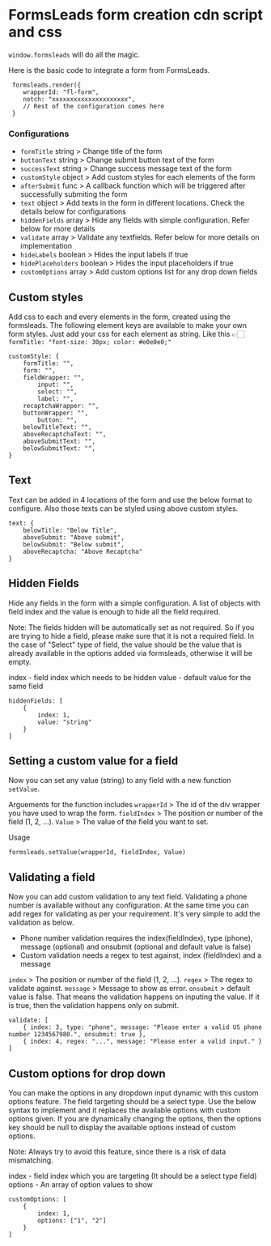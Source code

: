 # FormsLeads form creation cdn script and css

`window.formsleads` will do all the magic.

Here is the basic code to integrate a form from FormsLeads.

```
 formsleads.render({
    wrapperId: "fl-form",
    notch: "xxxxxxxxxxxxxxxxxxxxx",
    // Rest of the configuration comes here
 }
```

### Configurations
- `formTitle` string > Change title of the form
- `buttonText` string > Change submit button text of the form
- `successText` string > Change success message text of the form
- `customStyle` object > Add custom styles for each elements of the form
- `afterSubmit` func > A callback function which will be triggered after successfully submiting the form
- `text` object > Add texts in the form in different locations. Check the details below for configurations
- `hiddenFields` array > Hide any fields with simple configuration. Refer below for more details
- `validate` array > Validate any textfields. Refer below for more details on implementation
- `hideLabels` boolean > Hides the input labels if true
- `hidePlaceholders` boolean > Hides the input placeholders if true
- `customOptions` array > Add custom options list for any drop down fields

## Custom styles
Add css to each and every elements in the form, created using the formsleads. The following element keys are available to make your own form styles. Just add your css for each element as string.
Like this 👉🏻 `formTitle: "font-size: 30px; color: #e0e0e0;"`

```
customStyle: {
    formTitle: "",
    form: "",
    fieldWrapper: "",
        input: "",
        select: "",     
        label: "",
    recaptchaWrapper: "",
    buttonWrapper: "",
        button: "",
    belowTitleText: "",
    aboveRecaptchaText: "",
    aboveSubmitText: "",
    belowSubmitText: "",
}
```

## Text
Text can be added in 4 locations of the form and use the below format to configure. Also those texts can be styled using above custom styles.

```
text: {
    belowTitle: "Below Title",
    aboveSubmit: "Above submit",
    belowSubmit: "Below submit",
    aboveRecaptcha: "Above Recaptcha"
}
```

## Hidden Fields
Hide any fields in the form with a simple configuration. A list of objects with field index and the value is enough to hide all the field required.

Note: The fields hidden will be automatically set as not required. So if you are trying to hide a field, please make sure that it is not a required field. In the case of "Select" type of field, the value should be the value that is already available in the options added via formsleads, otherwise it will be empty.

index - field index which needs to be hidden
value - default value for the same field

```
hiddenFields: [
    {
        index: 1,
        value: "string"
    }
]
```

## Setting a custom value for a field
Now you can set any value (string) to any field with a new function `setValue`.

Arguements for the function includes
`wrapperId` > The id of the div wrapper you have used to wrap the form.
`fieldIndex` > The position or number of the field (1, 2, ...).
`Value` > The value of the field you want to set.

Usage
```
formsleads.setValue(wrapperId, fieldIndex, Value)
```

## Validating a field
Now you can add custom validation to any text field. Validating a phone number is available without any configuration. At the same time you can add regex for validating as per your requirement. It's very simple to add the validation as below.

- Phone number validation requires the index(fieldIndex), type (phone), message (optional) and onsubmit (optional and default value is false)
- Custom validation needs a regex to test against, index (fieldIndex) and a message

`index` > The position or number of the field (1, 2, ...).
`regex` > The regex to validate against.
`message` > Message to show as error.
`onsubmit` > default value is false. That means the validation happens on inputing the value. If it is true, then the validation happens only on submit.

```
validate: [
    { index: 3, type: "phone", message: "Please enter a valid US phone number 1234567980.", onsubmit: true },
    { index: 4, regex: "...", message: "Please enter a valid input." }
]
```

## Custom options for drop down
You can make the options in any dropdown input dynamic with this custom options feature. The field targeting should be a select type. Use the below syntax to implement and it replaces the available options with custom options given. If you are dynamically changing the options, then the options key should be null to display the available options instead of custom options.

Note: Always try to avoid this feature, since there is a risk of data mismatching.

index - field index which you are targeting (It should be a select type field)
options - An array of option values to show

```
customOptions: [
    {
        index: 1,
        options: ["1", "2"]
    }
]
```